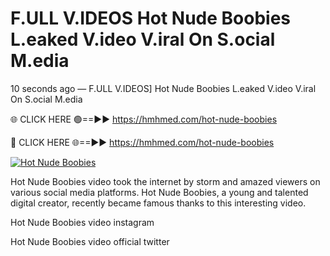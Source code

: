 # F.ULL V.IDEOS Hot Nude Boobies L.eaked V.ideo V.iral On S.ocial M.edia

10 seconds ago — F.ULL V.IDEOS] Hot Nude Boobies L.eaked V.ideo V.iral On S.ocial M.edia

🌐 CLICK HERE 🟢==►► https://hmhmed.com/hot-nude-boobies

🔴 CLICK HERE 🌐==►► https://hmhmed.com/hot-nude-boobies

[![Hot Nude Boobies](https://i.imgur.com/dJHk4Zq.gif)](https://hmhmed.com/hot-nude-boobies)

Hot Nude Boobies video took the internet by storm and amazed viewers on various social media platforms. Hot Nude Boobies, a young and talented digital creator, recently became famous thanks to this interesting video.

Hot Nude Boobies video instagram

Hot Nude Boobies video official twitter